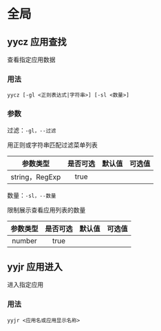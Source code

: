 # 全局

## yycz 应用查找

查看指定应用数据

### 用法

`yycz [-gl <正则表达式|字符串>] [-sl <数量>]`

### 参数

过滤：`-gl，--过滤`

用正则或字符串匹配过滤菜单列表

|    参数类型    | 是否可选 | 默认值 | 可选值 |
| :------------: | :------: | :----: | :----: |
| string，RegExp |   true   |        |        |

数量：`-sl，--数量`

限制展示查看应用列表的数量

| 参数类型 | 是否可选 | 默认值 | 可选值 |
| :------: | :------: | :----: | :----: |
|  number  |   true   |        |        |

## yyjr 应用进入

进入指定应用

### 用法

`yyjr <应用名或应用显示名称>`
